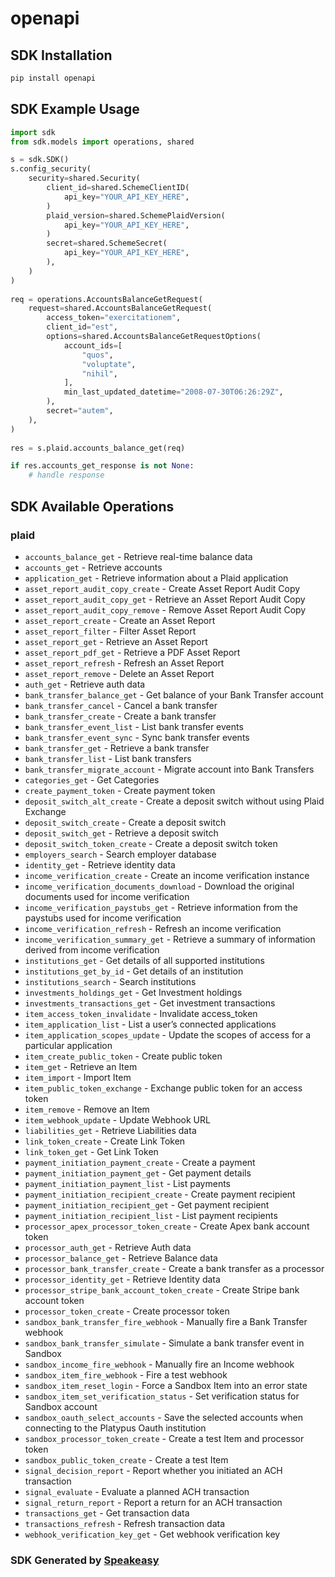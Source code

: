 # openapi

<!-- Start SDK Installation -->
## SDK Installation

```bash
pip install openapi
```
<!-- End SDK Installation -->

<!-- Start SDK Example Usage -->
## SDK Example Usage

```python
import sdk
from sdk.models import operations, shared

s = sdk.SDK()
s.config_security(
    security=shared.Security(
        client_id=shared.SchemeClientID(
            api_key="YOUR_API_KEY_HERE",
        )
        plaid_version=shared.SchemePlaidVersion(
            api_key="YOUR_API_KEY_HERE",
        )
        secret=shared.SchemeSecret(
            api_key="YOUR_API_KEY_HERE",
        ),
    )
)
    
req = operations.AccountsBalanceGetRequest(
    request=shared.AccountsBalanceGetRequest(
        access_token="exercitationem",
        client_id="est",
        options=shared.AccountsBalanceGetRequestOptions(
            account_ids=[
                "quos",
                "voluptate",
                "nihil",
            ],
            min_last_updated_datetime="2008-07-30T06:26:29Z",
        ),
        secret="autem",
    ),
)
    
res = s.plaid.accounts_balance_get(req)

if res.accounts_get_response is not None:
    # handle response
```
<!-- End SDK Example Usage -->

<!-- Start SDK Available Operations -->
## SDK Available Operations

### plaid

* `accounts_balance_get` - Retrieve real-time balance data
* `accounts_get` - Retrieve accounts
* `application_get` - Retrieve information about a Plaid application
* `asset_report_audit_copy_create` - Create Asset Report Audit Copy
* `asset_report_audit_copy_get` - Retrieve an Asset Report Audit Copy
* `asset_report_audit_copy_remove` - Remove Asset Report Audit Copy
* `asset_report_create` - Create an Asset Report
* `asset_report_filter` - Filter Asset Report
* `asset_report_get` - Retrieve an Asset Report
* `asset_report_pdf_get` - Retrieve a PDF Asset Report
* `asset_report_refresh` - Refresh an Asset Report
* `asset_report_remove` - Delete an Asset Report
* `auth_get` - Retrieve auth data
* `bank_transfer_balance_get` - Get balance of your Bank Transfer account
* `bank_transfer_cancel` - Cancel a bank transfer
* `bank_transfer_create` - Create a bank transfer
* `bank_transfer_event_list` - List bank transfer events
* `bank_transfer_event_sync` - Sync bank transfer events
* `bank_transfer_get` - Retrieve a bank transfer
* `bank_transfer_list` - List bank transfers
* `bank_transfer_migrate_account` - Migrate account into Bank Transfers
* `categories_get` - Get Categories
* `create_payment_token` - Create payment token
* `deposit_switch_alt_create` - Create a deposit switch without using Plaid Exchange
* `deposit_switch_create` - Create a deposit switch
* `deposit_switch_get` - Retrieve a deposit switch
* `deposit_switch_token_create` - Create a deposit switch token
* `employers_search` - Search employer database
* `identity_get` - Retrieve identity data
* `income_verification_create` - Create an income verification instance
* `income_verification_documents_download` - Download the original documents used for income verification
* `income_verification_paystubs_get` - Retrieve information from the paystubs used for income verification
* `income_verification_refresh` - Refresh an income verification
* `income_verification_summary_get` - Retrieve a summary of information derived from income verification
* `institutions_get` - Get details of all supported institutions
* `institutions_get_by_id` - Get details of an institution
* `institutions_search` - Search institutions
* `investments_holdings_get` - Get Investment holdings
* `investments_transactions_get` - Get investment transactions
* `item_access_token_invalidate` - Invalidate access_token
* `item_application_list` - List a user’s connected applications
* `item_application_scopes_update` - Update the scopes of access for a particular application
* `item_create_public_token` - Create public token
* `item_get` - Retrieve an Item
* `item_import` - Import Item
* `item_public_token_exchange` - Exchange public token for an access token
* `item_remove` - Remove an Item
* `item_webhook_update` - Update Webhook URL
* `liabilities_get` - Retrieve Liabilities data
* `link_token_create` - Create Link Token
* `link_token_get` - Get Link Token
* `payment_initiation_payment_create` - Create a payment
* `payment_initiation_payment_get` - Get payment details
* `payment_initiation_payment_list` - List payments
* `payment_initiation_recipient_create` - Create payment recipient
* `payment_initiation_recipient_get` - Get payment recipient
* `payment_initiation_recipient_list` - List payment recipients
* `processor_apex_processor_token_create` - Create Apex bank account token
* `processor_auth_get` - Retrieve Auth data
* `processor_balance_get` - Retrieve Balance data
* `processor_bank_transfer_create` - Create a bank transfer as a processor
* `processor_identity_get` - Retrieve Identity data
* `processor_stripe_bank_account_token_create` - Create Stripe bank account token
* `processor_token_create` - Create processor token
* `sandbox_bank_transfer_fire_webhook` - Manually fire a Bank Transfer webhook
* `sandbox_bank_transfer_simulate` - Simulate a bank transfer event in Sandbox
* `sandbox_income_fire_webhook` - Manually fire an Income webhook
* `sandbox_item_fire_webhook` - Fire a test webhook
* `sandbox_item_reset_login` - Force a Sandbox Item into an error state
* `sandbox_item_set_verification_status` - Set verification status for Sandbox account
* `sandbox_oauth_select_accounts` - Save the selected accounts when connecting to the Platypus Oauth institution
* `sandbox_processor_token_create` - Create a test Item and processor token
* `sandbox_public_token_create` - Create a test Item
* `signal_decision_report` - Report whether you initiated an ACH transaction
* `signal_evaluate` - Evaluate a planned ACH transaction
* `signal_return_report` - Report a return for an ACH transaction
* `transactions_get` - Get transaction data
* `transactions_refresh` - Refresh transaction data
* `webhook_verification_key_get` - Get webhook verification key

<!-- End SDK Available Operations -->

### SDK Generated by [Speakeasy](https://docs.speakeasyapi.dev/docs/using-speakeasy/client-sdks)
